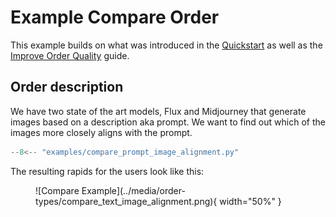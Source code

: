 # Example Compare Order

This example builds on what was introduced in the [Quickstart](quickstart.md) as well as the [Improve Order Quality](improve_order_quality.md) guide.

## Order description

We have two state of the art models, Flux and Midjourney that generate images based on a description aka prompt. We want to find out which of the images more closely aligns with the prompt. 

```python
--8<-- "examples/compare_prompt_image_alignment.py"
```

The resulting rapids for the users look like this:

<figure markdown="span">
![Compare Example](../media/order-types/compare_text_image_alignment.png){ width="50%" }
</figure>
